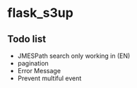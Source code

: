 # flask_s3up

## Todo list
- JMESPath search only working in (EN)
- pagination
- Error Message
- Prevent multiful event
